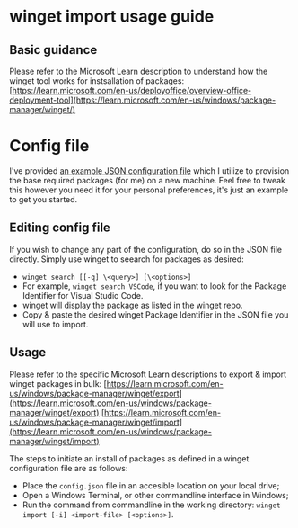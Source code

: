 # winget import usage guide
## Basic guidance
Please refer to the Microsoft Learn description to understand how the winget tool works for instsallation of packages:
[https://learn.microsoft.com/en-us/deployoffice/overview-office-deployment-tool](https://learn.microsoft.com/en-us/windows/package-manager/winget/)

# Config file
I've provided [an example JSON configuration file](./winget/winget-core-config-business-x64.json) which I utilize to provision the base required packages (for me) on a new machine. Feel free to tweak this however you need it for your personal preferences, it's just an example to get you started.

## Editing config file
If you wish to change any part of the configuration, do so in the JSON file directly. Simply use winget to seearch for packages as desired:
- `winget search [[-q] \<query>] [\<options>]`
- For example, `winget search VSCode`, if you want to look for the Package Identifier for Visual Studio Code.
- winget will display the package as listed in the winget repo.
- Copy & paste the desired winget Package Identifier in the JSON file you will use to import.

## Usage
Please refer to the specific Microsoft Learn descriptions to export & import winget packages in bulk:
[https://learn.microsoft.com/en-us/windows/package-manager/winget/export](https://learn.microsoft.com/en-us/windows/package-manager/winget/export)
[https://learn.microsoft.com/en-us/windows/package-manager/winget/import](https://learn.microsoft.com/en-us/windows/package-manager/winget/import)

The steps to initiate an install of packages as defined in a winget configuration file are as follows:
- Place the `config.json` file in an accesible location on your local drive;
- Open a Windows Terminal, or other commandline interface in Windows;
- Run the command from commandline in the working directory: `winget import [-i] <import-file> [<options>]`.
